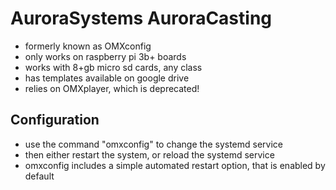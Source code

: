 AuroraSystems AuroraCasting
======
- formerly known as OMXconfig
- only works on raspberry pi 3b+ boards
- works with 8+gb micro sd cards, any class
- has templates available on google drive
- relies on OMXplayer, which is deprecated!

Configuration
------
- use the command "omxconfig" to change the systemd service
- then either restart the system, or reload the systemd service
- omxconfig includes a simple automated restart option, that is enabled by default
